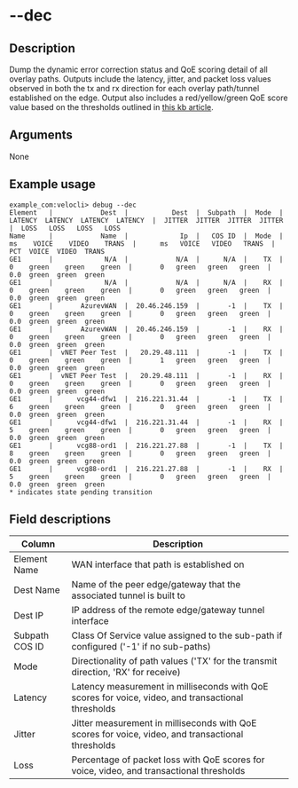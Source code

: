 #	--dec

##	Description
Dump the dynamic error correction status and QoE scoring detail of all overlay paths.  Outputs include the latency, jitter, and packet loss values observed in both the tx and rx direction for each overlay path/tunnel established on the edge.  Output also includes a red/yellow/green QoE score value based on the thresholds outlined in [this kb article](https://knowledge.broadcom.com/external/article/330715/vmware-sdwan-edge-link-selection-behavio.html).

##  Arguments
None

##  Example usage
```
example_com:velocli> debug --dec
Element   |            Dest  |           Dest  |  Subpath  |  Mode  |  LATENCY  LATENCY  LATENCY  LATENCY  |  JITTER  JITTER  JITTER  JITTER  |  LOSS   LOSS   LOSS   LOSS
Name      |            Name  |             Ip  |   COS ID  |  Mode  |       ms    VOICE    VIDEO    TRANS  |      ms   VOICE   VIDEO   TRANS  |   PCT  VOICE  VIDEO  TRANS
GE1       |             N/A  |            N/A  |      N/A  |    TX  |        0    green    green    green  |       0   green   green   green  |   0.0  green  green  green
GE1       |             N/A  |            N/A  |      N/A  |    RX  |        0    green    green    green  |       0   green   green   green  |   0.0  green  green  green
GE1       |       AzurevWAN  |  20.46.246.159  |       -1  |    TX  |        0    green    green    green  |       0   green   green   green  |   0.0  green  green  green
GE1       |       AzurevWAN  |  20.46.246.159  |       -1  |    RX  |        0    green    green    green  |       0   green   green   green  |   0.0  green  green  green
GE1       |  vNET Peer Test  |   20.29.48.111  |       -1  |    TX  |        0    green    green    green  |       1   green   green   green  |   0.0  green  green  green
GE1       |  vNET Peer Test  |   20.29.48.111  |       -1  |    RX  |        0    green    green    green  |       0   green   green   green  |   0.0  green  green  green
GE1       |      vcg44-dfw1  |  216.221.31.44  |       -1  |    TX  |        6    green    green    green  |       0   green   green   green  |   0.0  green  green  green
GE1       |      vcg44-dfw1  |  216.221.31.44  |       -1  |    RX  |        5    green    green    green  |       0   green   green   green  |   0.0  green  green  green
GE1       |      vcg88-ord1  |  216.221.27.88  |       -1  |    TX  |        8    green    green    green  |       0   green   green   green  |   0.0  green  green  green
GE1       |      vcg88-ord1  |  216.221.27.88  |       -1  |    RX  |        5    green    green    green  |       0   green   green   green  |   0.0  green  green  green
* indicates state pending transition
```

##  Field descriptions
| Column | Description |
|---|---|
| Element Name | WAN interface that path is established on |
| Dest Name | Name of the peer edge/gateway that the associated tunnel is built to |
| Dest IP | IP address of the remote edge/gateway tunnel interface |
| Subpath COS ID | Class Of Service value assigned to the sub-path if configured ('-1' if no sub-paths) |
| Mode | Directionality of path values ('TX' for the transmit direction, 'RX' for receive) |
| Latency | Latency measurement in milliseconds with QoE scores for voice, video, and transactional thresholds |
| Jitter | Jitter measurement in milliseconds with QoE scores for voice, video, and transactional thresholds |
| Loss | Percentage of packet loss with QoE scores for voice, video, and transactional thresholds |